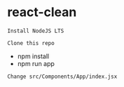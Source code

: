 # react-clean
`Install NodeJS LTS`

`Clone this repo`
* npm install
* npm run app

`Change src/Components/App/index.jsx`
